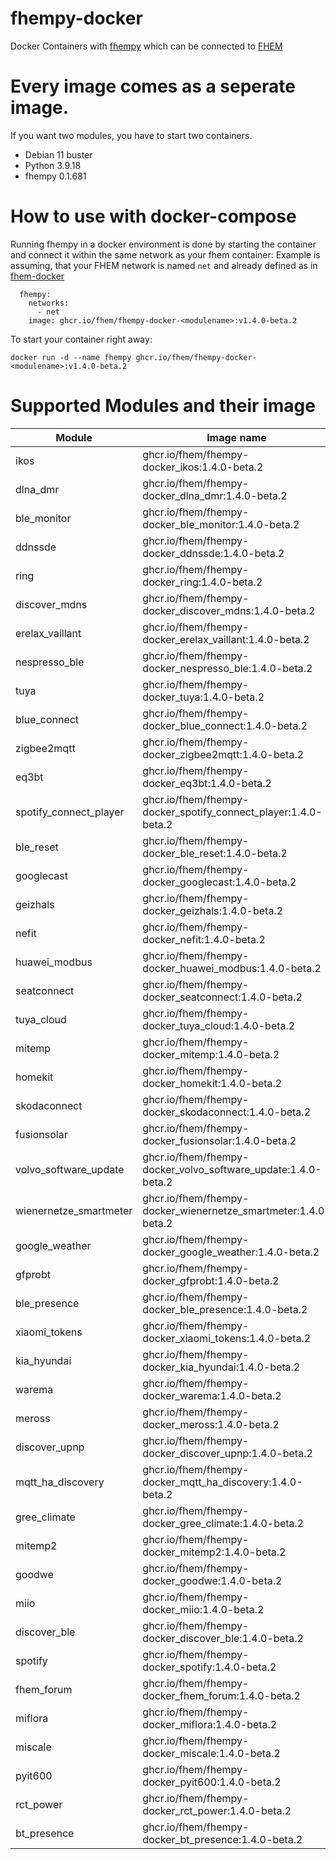 # fhempy-docker
Docker Containers with [fhempy](https://github.com/fhempy/fhempy) which can be connected to [FHEM](https://fhem.de/)

# Every image comes as a seperate image.
If you want two modules, you have to start two containers.


* Debian 11 buster
* Python 3.9.18
* fhempy 0.1.681


# How to use with docker-compose

Running fhempy in a docker environment is done by starting the container and connect it within the same network as your fhem container: 
Example is assuming, that your FHEM network is named `net` and already defined as in [fhem-docker](https://github.com/fhem/fhem-docker/blob/dev/docker-compose.yml)

```
  fhempy:
    networks:
      - net
    image: ghcr.io/fhem/fhempy-docker-<modulename>:v1.4.0-beta.2
 ```

To start your container right away:
    
    docker run -d --name fhempy ghcr.io/fhem/fhempy-docker-<modulename>:v1.4.0-beta.2


# Supported Modules and their image

| Module | Image name  |
|------|-------|
| ikos | ghcr.io/fhem/fhempy-docker_ikos:1.4.0-beta.2 |
| dlna_dmr | ghcr.io/fhem/fhempy-docker_dlna_dmr:1.4.0-beta.2 |
| ble_monitor | ghcr.io/fhem/fhempy-docker_ble_monitor:1.4.0-beta.2 |
| ddnssde | ghcr.io/fhem/fhempy-docker_ddnssde:1.4.0-beta.2 |
| ring | ghcr.io/fhem/fhempy-docker_ring:1.4.0-beta.2 |
| discover_mdns | ghcr.io/fhem/fhempy-docker_discover_mdns:1.4.0-beta.2 |
| erelax_vaillant | ghcr.io/fhem/fhempy-docker_erelax_vaillant:1.4.0-beta.2 |
| nespresso_ble | ghcr.io/fhem/fhempy-docker_nespresso_ble:1.4.0-beta.2 |
| tuya | ghcr.io/fhem/fhempy-docker_tuya:1.4.0-beta.2 |
| blue_connect | ghcr.io/fhem/fhempy-docker_blue_connect:1.4.0-beta.2 |
| zigbee2mqtt | ghcr.io/fhem/fhempy-docker_zigbee2mqtt:1.4.0-beta.2 |
| eq3bt | ghcr.io/fhem/fhempy-docker_eq3bt:1.4.0-beta.2 |
| spotify_connect_player | ghcr.io/fhem/fhempy-docker_spotify_connect_player:1.4.0-beta.2 |
| ble_reset | ghcr.io/fhem/fhempy-docker_ble_reset:1.4.0-beta.2 |
| googlecast | ghcr.io/fhem/fhempy-docker_googlecast:1.4.0-beta.2 |
| geizhals | ghcr.io/fhem/fhempy-docker_geizhals:1.4.0-beta.2 |
| nefit | ghcr.io/fhem/fhempy-docker_nefit:1.4.0-beta.2 |
| huawei_modbus | ghcr.io/fhem/fhempy-docker_huawei_modbus:1.4.0-beta.2 |
| seatconnect | ghcr.io/fhem/fhempy-docker_seatconnect:1.4.0-beta.2 |
| tuya_cloud | ghcr.io/fhem/fhempy-docker_tuya_cloud:1.4.0-beta.2 |
| mitemp | ghcr.io/fhem/fhempy-docker_mitemp:1.4.0-beta.2 |
| homekit | ghcr.io/fhem/fhempy-docker_homekit:1.4.0-beta.2 |
| skodaconnect | ghcr.io/fhem/fhempy-docker_skodaconnect:1.4.0-beta.2 |
| fusionsolar | ghcr.io/fhem/fhempy-docker_fusionsolar:1.4.0-beta.2 |
| volvo_software_update | ghcr.io/fhem/fhempy-docker_volvo_software_update:1.4.0-beta.2 |
| wienernetze_smartmeter | ghcr.io/fhem/fhempy-docker_wienernetze_smartmeter:1.4.0-beta.2 |
| google_weather | ghcr.io/fhem/fhempy-docker_google_weather:1.4.0-beta.2 |
| gfprobt | ghcr.io/fhem/fhempy-docker_gfprobt:1.4.0-beta.2 |
| ble_presence | ghcr.io/fhem/fhempy-docker_ble_presence:1.4.0-beta.2 |
| xiaomi_tokens | ghcr.io/fhem/fhempy-docker_xiaomi_tokens:1.4.0-beta.2 |
| kia_hyundai | ghcr.io/fhem/fhempy-docker_kia_hyundai:1.4.0-beta.2 |
| warema | ghcr.io/fhem/fhempy-docker_warema:1.4.0-beta.2 |
| meross | ghcr.io/fhem/fhempy-docker_meross:1.4.0-beta.2 |
| discover_upnp | ghcr.io/fhem/fhempy-docker_discover_upnp:1.4.0-beta.2 |
| mqtt_ha_discovery | ghcr.io/fhem/fhempy-docker_mqtt_ha_discovery:1.4.0-beta.2 |
| gree_climate | ghcr.io/fhem/fhempy-docker_gree_climate:1.4.0-beta.2 |
| mitemp2 | ghcr.io/fhem/fhempy-docker_mitemp2:1.4.0-beta.2 |
| goodwe | ghcr.io/fhem/fhempy-docker_goodwe:1.4.0-beta.2 |
| miio | ghcr.io/fhem/fhempy-docker_miio:1.4.0-beta.2 |
| discover_ble | ghcr.io/fhem/fhempy-docker_discover_ble:1.4.0-beta.2 |
| spotify | ghcr.io/fhem/fhempy-docker_spotify:1.4.0-beta.2 |
| fhem_forum | ghcr.io/fhem/fhempy-docker_fhem_forum:1.4.0-beta.2 |
| miflora | ghcr.io/fhem/fhempy-docker_miflora:1.4.0-beta.2 |
| miscale | ghcr.io/fhem/fhempy-docker_miscale:1.4.0-beta.2 |
| pyit600 | ghcr.io/fhem/fhempy-docker_pyit600:1.4.0-beta.2 |
| rct_power | ghcr.io/fhem/fhempy-docker_rct_power:1.4.0-beta.2 |
| bt_presence | ghcr.io/fhem/fhempy-docker_bt_presence:1.4.0-beta.2 |
